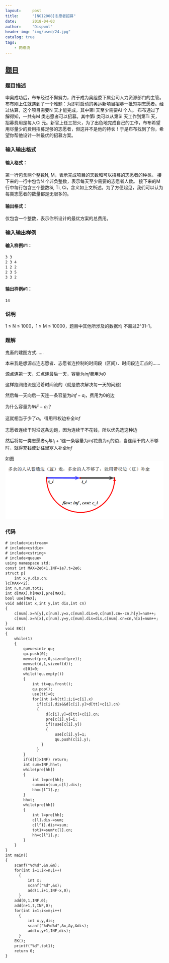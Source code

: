 ```yaml
---
layout:     post
title:      "[NOI2008]志愿者招募"
date:       2018-04-03
author:     "Dispwnl"
header-img: "img/used/24.jpg"
catalog: true
tags:
    - 网络流
---
```


## [题目](https://www.luogu.org/problemnew/show/P3980)
### 题目描述
申奥成功后，布布经过不懈努力，终于成为奥组委下属公司人力资源部门的主管。布布刚上任就遇到了一个难题：为即将启动的奥运新项目招募一批短期志愿者。经过估算，这个项目需要N 天才能完成，其中第i 天至少需要Ai 个人。 布布通过了解得知，一共有M 类志愿者可以招募。其中第i 类可以从第Si 天工作到第Ti 天，招募费用是每人Ci 元。新官上任三把火，为了出色地完成自己的工作，布布希望用尽量少的费用招募足够的志愿者，但这并不是他的特长！于是布布找到了你，希望你帮他设计一种最优的招募方案。

### 输入输出格式
#### 输入格式：
第一行包含两个整数N, M，表示完成项目的天数和可以招募的志愿者的种类。 接下来的一行中包含N 个非负整数，表示每天至少需要的志愿者人数。 接下来的M 行中每行包含三个整数Si, Ti, Ci，含义如上文所述。为了方便起见，我们可以认为每类志愿者的数量都是无限多的。

#### 输出格式：
仅包含一个整数，表示你所设计的最优方案的总费用。

### 输入输出样例
#### 输入样例#1：
```
3 3
2 3 4
1 2 2
2 3 5
3 3 2
```
#### 输出样例#1： 
```
14
```
### 说明
1 ≤ N ≤ 1000，1 ≤ M ≤ 10000，题目中其他所涉及的数据均 不超过2^31-1。

### 题解

鬼畜的建图方式……

本来我是想源点连志愿者、志愿者连控制的时间段（区间）、时间段连汇点的……

源点连第一天，汇点连最后一天，容量为$inf$费用为$0$

这样跑网络流是沿着时间流的（就是依次解决每一天的问题）

然后每一天向后一天连一条容量为$inf-a_i$，费用为$0$的边

为什么容量为$INF-a_i$？

这就相当于少了$a_i$，得用带权边补全$inf$

志愿者连续干时沿这条边跑，因为连续干不花钱，所以优先选这种边

然后将每一类志愿者$s_i$与$t_i+1$连一条容量为$inf$花费为$c_i$的边，当连续干的人不够时，就得~~充钱~~使劲往里塞人补全$inf$

如图
 ![](/img/study/zhiyuanzhezhaomu.png) 

### 代码
```
# include<iostream>
# include<cstdio>
# include<cstring>
# include<queue>
using namespace std;
const int MAX=2e6+1,INF=1e7,t=2e6;
struct p{
    int x,y,dis,cn;
}c[MAX<<2];
int n,m,num,tot1;
int d[MAX],h[MAX],pre[MAX];
bool use[MAX];
void add(int x,int y,int dis,int cn)
{
    c[num].x=h[y],c[num].y=x,c[num].dis=0,c[num].cn=-cn,h[y]=num++;
    c[num].x=h[x],c[num].y=y,c[num].dis=dis,c[num].cn=cn,h[x]=num++;
}
void EK()
{
    while(1)
    {
        queue<int> qu;
        qu.push(0);
        memset(pre,0,sizeof(pre));
        memset(d,1,sizeof(d));
        d[0]=0;
        while(!qu.empty())
        {
            int tt=qu.front();
            qu.pop();
            use[tt]=0;
            for(int i=h[tt];i;i=c[i].x)
              if(c[i].dis&&d[c[i].y]>d[tt]+c[i].cn)
              {
                  d[c[i].y]=d[tt]+c[i].cn;
                  pre[c[i].y]=i;
                  if(!use[c[i].y])
                  {
                      use[c[i].y]=1;
                      qu.push(c[i].y);
                }
              }
        }
        if(d[t]>INF) return;
        int sum=INF,hh=t;
        while(pre[hh])
        {
            int l=pre[hh];
            sum=min(sum,c[l].dis);
            hh=c[l^1].y;
        }
        hh=t;
        while(pre[hh])
        {
            int l=pre[hh];
            c[l].dis-=sum;
            c[l^1].dis+=sum;
            tot1+=sum*c[l].cn;
            hh=c[l^1].y;
        }
    }
}
int main()
{
    scanf("%d%d",&n,&m);
    for(int i=1;i<=n;i++)
      {
          int x;
          scanf("%d",&x);
          add(i,i+1,INF-x,0);
      }
    add(0,1,INF,0);
    add(n+1,t,INF,0);
    for(int i=1;i<=m;i++)
      {
          int x,y,dis;
          scanf("%d%d%d",&x,&y,&dis);
          add(x,y+1,INF,dis);
      }
    EK();
    printf("%d",tot1);
    return 0;
}
```
